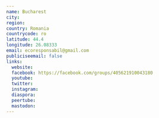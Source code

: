 ```yaml
---
name: Bucharest
city:
region:
country: Romania
countrycode: ro
latitude: 44.4
longitude: 26.08333
email: ecoresponsabil@gmail.com
publiciseemail: false
links:
  website:
  facebook: https://facebook.com/groups/405621910043180
  youtube:
  twitter:
  instagram:
  diaspora:
  peertube:
  mastodon:
---
```

